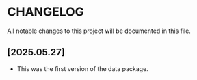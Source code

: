 # CHANGELOG
All notable changes to this project will be documented in this file.






## [2025.05.27]
- This was the first version of the data package.

